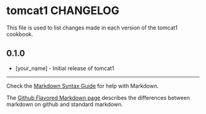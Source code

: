 # tomcat1 CHANGELOG

This file is used to list changes made in each version of the tomcat1 cookbook.

## 0.1.0
- [your_name] - Initial release of tomcat1

- - -
Check the [Markdown Syntax Guide](http://daringfireball.net/projects/markdown/syntax) for help with Markdown.

The [Github Flavored Markdown page](http://github.github.com/github-flavored-markdown/) describes the differences between markdown on github and standard markdown.
